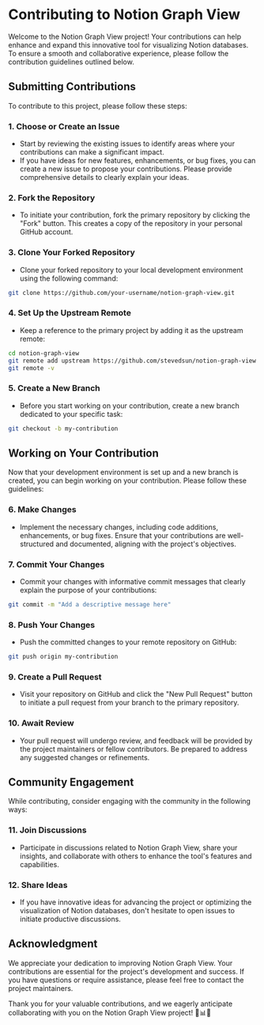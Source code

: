 # Contributing to Notion Graph View

Welcome to the Notion Graph View project! Your contributions can help enhance and expand this innovative tool for visualizing Notion databases. To ensure a smooth and collaborative experience, please follow the contribution guidelines outlined below.

## **Submitting Contributions**

To contribute to this project, please follow these steps:

### **1. Choose or Create an Issue**

- Start by reviewing the existing issues to identify areas where your contributions can make a significant impact.
- If you have ideas for new features, enhancements, or bug fixes, you can create a new issue to propose your contributions. Please provide comprehensive details to clearly explain your ideas.

### **2. Fork the Repository**

- To initiate your contribution, fork the primary repository by clicking the "Fork" button. This creates a copy of the repository in your personal GitHub account.

### **3. Clone Your Forked Repository**

- Clone your forked repository to your local development environment using the following command:

```bash
git clone https://github.com/your-username/notion-graph-view.git
```

### **4. Set Up the Upstream Remote**

- Keep a reference to the primary project by adding it as the upstream remote:

```bash
cd notion-graph-view
git remote add upstream https://github.com/stevedsun/notion-graph-view
git remote -v
```

### **5. Create a New Branch**

- Before you start working on your contribution, create a new branch dedicated to your specific task:

```bash
git checkout -b my-contribution
```

## **Working on Your Contribution**

Now that your development environment is set up and a new branch is created, you can begin working on your contribution. Please follow these guidelines:

### **6. Make Changes**

- Implement the necessary changes, including code additions, enhancements, or bug fixes. Ensure that your contributions are well-structured and documented, aligning with the project's objectives.

### **7. Commit Your Changes**

- Commit your changes with informative commit messages that clearly explain the purpose of your contributions:

```bash
git commit -m "Add a descriptive message here"
```

### **8. Push Your Changes**

- Push the committed changes to your remote repository on GitHub:

```bash
git push origin my-contribution
```

### **9. Create a Pull Request**

- Visit your repository on GitHub and click the "New Pull Request" button to initiate a pull request from your branch to the primary repository.

### **10. Await Review**

- Your pull request will undergo review, and feedback will be provided by the project maintainers or fellow contributors. Be prepared to address any suggested changes or refinements.

## **Community Engagement**

While contributing, consider engaging with the community in the following ways:

### **11. Join Discussions**

- Participate in discussions related to Notion Graph View, share your insights, and collaborate with others to enhance the tool's features and capabilities.

### **12. Share Ideas**

- If you have innovative ideas for advancing the project or optimizing the visualization of Notion databases, don't hesitate to open issues to initiate productive discussions.

## **Acknowledgment**

We appreciate your dedication to improving Notion Graph View. Your contributions are essential for the project's development and success. If you have questions or require assistance, please feel free to contact the project maintainers.

Thank you for your valuable contributions, and we eagerly anticipate collaborating with you on the Notion Graph View project! 🚀📊🙌
